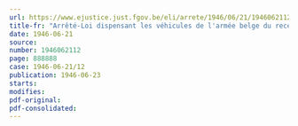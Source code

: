 ```yaml
---
url: https://www.ejustice.just.fgov.be/eli/arrete/1946/06/21/1946062112/justel
title-fr: "Arrêté-Loi dispensant les véhicules de l'armée belge du recensement prévu par l'arrêté-loi du 31 janvier 1945"
date: 1946-06-21
source:
number: 1946062112
page: 888888
case: 1946-06-21/12
publication: 1946-06-23
starts:
modifies:
pdf-original:
pdf-consolidated:
---
```


